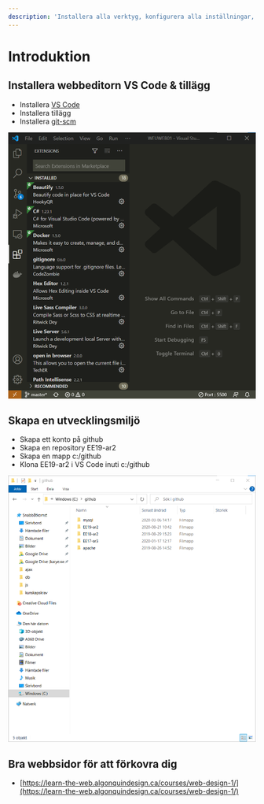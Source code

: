 ```yaml
---
description: 'Installera alla verktyg, konfigurera alla inställningar, skapar alla mappar'
---
```


# Introduktion

## Installera webbeditorn VS Code & tillägg

* Installera [VS Code](https://code.visualstudio.com/)
* Installera tillägg
* Installera [git-scm](https://git-scm.com/)

![](.gitbook/assets/image%20%2811%29.png)

## Skapa en utvecklingsmiljö

* Skapa ett konto på github
* Skapa en repository EE19-ar2
* Skapa en mapp c:/github
* Klona EE19-ar2 i VS Code inuti c:/github

![](.gitbook/assets/image%20%2824%29.png)

## Bra webbsidor för att förkovra dig

* [https://learn-the-web.algonquindesign.ca/courses/web-design-1/](https://learn-the-web.algonquindesign.ca/courses/web-design-1/)

